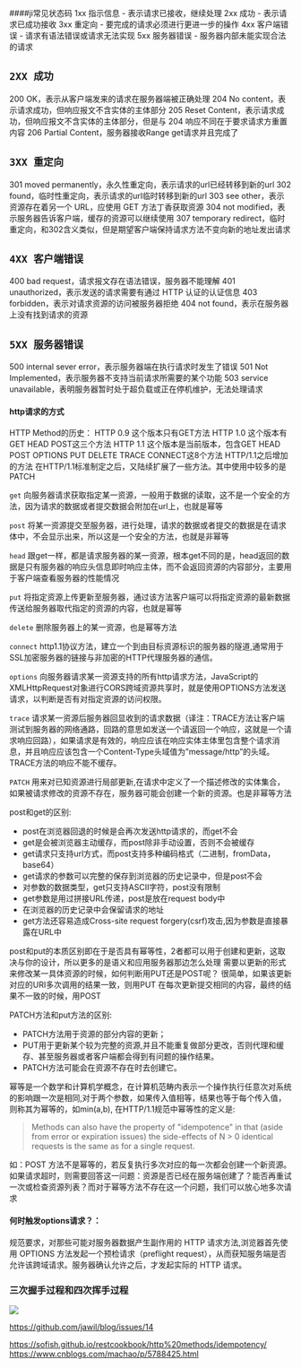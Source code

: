 ####ji常见状态码
1xx 指示信息 - 表示请求已接收，继续处理
2xx 成功 - 表示请求已成功接收
3xx 重定向 - 要完成的请求必须进行更进一步的操作
4xx 客户端错误 - 请求有语法错误或请求无法实现
5xx 服务器错误 - 服务器内部未能实现合法的请求

## `2XX 成功`

200 OK，表示从客户端发来的请求在服务器端被正确处理
204 No content，表示请求成功，但响应报文不含实体的主体部分
205 Reset Content，表示请求成功，但响应报文不含实体的主体部分，但是与 204 响应不同在于要求请求方重置内容
206 Partial Content，服务器接收Range get请求并且完成了

## `3XX 重定向`

301 moved permanently，永久性重定向，表示请求的url已经转移到新的url
302 found，临时性重定向，表示请求的url临时转移到新的url
303 see other，表示资源存在着另一个 URL，应使用 GET 方法丁香获取资源
304 not modified，表示服务器告诉客户端，缓存的资源可以继续使用
307 temporary redirect，临时重定向，和302含义类似，但是期望客户端保持请求方法不变向新的地址发出请求

## `4XX 客户端错误`

400 bad request，请求报文存在语法错误，服务器不能理解
401 unauthorized，表示发送的请求需要有通过 HTTP 认证的认证信息
403 forbidden，表示对请求资源的访问被服务器拒绝
404 not found，表示在服务器上没有找到请求的资源

## `5XX 服务器错误`

500 internal sever error，表示服务器端在执行请求时发生了错误
501 Not Implemented，表示服务器不支持当前请求所需要的某个功能
503 service unavailable，表明服务器暂时处于超负载或正在停机维护，无法处理请求


#### http请求的方式

HTTP Method的历史：
HTTP 0.9 这个版本只有GET方法
HTTP 1.0 这个版本有GET HEAD POST这三个方法
HTTP 1.1 这个版本是当前版本，包含GET HEAD POST OPTIONS PUT DELETE TRACE CONNECT这8个方法
HTTP/1.1之后增加的方法
在HTTP/1.1标准制定之后，又陆续扩展了一些方法。其中使用中较多的是PATCH

`get` 向服务器请求获取指定某一资源，一般用于数据的读取，这不是一个安全的方法，因为请求的数据或者提交数据会附加在url上，也就是幂等

`post` 将某一资源提交至服务器，进行处理，请求的数据或者提交的数据是在请求体中，不会显示出来，所以这是一个安全的方法，也就是非幂等

`head` 跟get一样，都是请求服务器的某一资源，根本get不同的是，head返回的数据是只有服务器的响应头信息即时响应主体，而不会返回资源的内容部分，主要用于客户端查看服务器的性能情况

`put` 将指定资源上传更新至服务器，通过该方法客户端可以将指定资源的最新数据传送给服务器取代指定的资源的内容，也就是幂等

`delete` 删除服务器上的某一资源，也是幂等方法

`connect` http1.1协议方法，建立一个到由目标资源标识的服务器的隧道,通常用于SSL加密服务器的链接与非加密的HTTP代理服务器的通信。

`options` 向服务器请求某一资源支持的所有http请求方法，JavaScript的XMLHttpRequest对象进行CORS跨域资源共享时，就是使用OPTIONS方法发送请求，以判断是否有对指定资源的访问权限。

`trace` 请求某一资源后服务器回显收到的请求数据（译注：TRACE方法让客户端测试到服务器的网络通路，回路的意思如发送一个请返回一个响应，这就是一个请求响应回路），如果请求是有效的，响应应该在响应实体主体里包含整个请求消息，并且响应应该包含一个Content-Type头域值为”message/http”的头域。TRACE方法的响应不能不缓存。

`PATCH` 用来对已知资源进行局部更新,在请求中定义了一个描述修改的实体集合，如果被请求修改的资源不存在，服务器可能会创建一个新的资源。也是非幂等方法


post和get的区别:
- post在浏览器回退的时候是会再次发送http请求的，而get不会
- get是会被浏览器主动缓存，而post除非手动设置，否则不会被缓存
- get请求只支持url方式，而post支持多种编码格式（二进制，fromData，base64）
- get请求的参数可以完整的保存到浏览器的历史记录中，但是post不会
- 对参数的数据类型，get只支持ASCII字符，post没有限制
- get参数是用过拼接URL传递，post是放在request body中
- 在浏览器的历史记录中会保留请求的地址
- get方法还容易造成Cross-site request forgery(csrf)攻击,因为参数是直接暴露在URL中

post和put的本质区别即在于是否具有幂等性，2者都可以用于创建和更新，这取决与你的设计，所以更多的是语义和应用服务器那边怎么处理
需要以更新的形式来修改某一具体资源的时候，如何判断用PUT还是POST呢？
很简单，如果该更新对应的URI多次调用的结果一致，则用PUT
在每次更新提交相同的内容，最终的结果不一致的时候，用POST

PATCH方法和put方法的区别:
- PATCH方法用于资源的部分内容的更新；
- PUT用于更新某个较为完整的资源,并且不能重复做部分更改，否则代理和缓存、甚至服务器或者客户端都会得到有问题的操作结果。 
- PATCH方法可能会在资源不存在时去创建它。

幂等是一个数学和计算机学概念，在计算机范畴内表示一个操作执行任意次对系统的影响跟一次是相同,对于两个参数，如果传入值相等，结果也等于每个传入值，则称其为幂等的，如min(a,b),
在HTTP/1.1规范中幂等性的定义是:
> Methods can also have the property of "idempotence" in that (aside from error or expiration issues) the side-effects of N > 0 identical requests is the same as for a single request.

如：POST 方法不是幂等的，若反复执行多次对应的每一次都会创建一个新资源。如果请求超时，则需要回答这一问题：资源是否已经在服务端创建了？能否再重试一次或检查资源列表？而对于幂等方法不存在这一个问题，我们可以放心地多次请求

#### 何时触发options请求？：
规范要求，对那些可能对服务器数据产生副作用的 HTTP 请求方法,浏览器首先使用 OPTIONS 方法发起一个预检请求（preflight request），从而获知服务端是否允许该跨域请求。服务器确认允许之后，才发起实际的 HTTP 请求。

### 三次握手过程和四次挥手过程
![](https://camo.githubusercontent.com/36cf7d4e1598683fe72a5e1c3e837b16840f4085/687474703a2f2f6f6f327239726e7a702e626b742e636c6f7564646e2e636f6d2f6a656c6c797468696e6b544350342e6a7067)

https://github.com/jawil/blog/issues/14

https://sofish.github.io/restcookbook/http%20methods/idempotency/
https://www.cnblogs.com/machao/p/5788425.html

